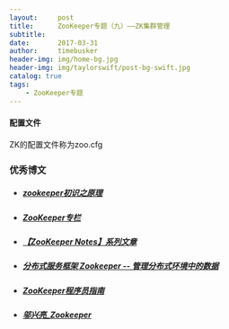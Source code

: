 ```yaml
---
layout:     post
title:      ZooKeeper专题（九）——ZK集群管理
subtitle:   
date:       2017-03-31
author:     timebusker
header-img: img/home-bg.jpg
header-img: img/taylorswift/post-bg-swift.jpg
catalog: true
tags:
    - ZooKeeper专题
---  
```


#### 配置文件
ZK的配置文件称为zoo.cfg



### 优秀博文
- ##### [**zookeeper初识之原理**](http://www.cnblogs.com/iliuyuet/p/5566376.html)

- ##### [**ZooKeeper专栏**](http://blog.csdn.net/ITer_ZC/article/category/2719317)

- ##### [**【ZooKeeper Notes】系列文章**](http://nileader.blog.51cto.com/1381108/1068033)

- ##### [**分布式服务框架 Zookeeper -- 管理分布式环境中的数据**](https://www.ibm.com/developerworks/cn/opensource/os-cn-zookeeper/)

- ##### [**ZooKeeper程序员指南**](http://netcome.iteye.com/blog/1474244)

- ##### [邬兴亮_Zookeeper](http://www.cnblogs.com/wuxl360/category/874409.html)